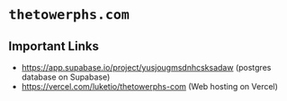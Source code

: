 # `thetowerphs.com`

## Important Links
- https://app.supabase.io/project/yusjougmsdnhcsksadaw (postgres database on Supabase)
- https://vercel.com/luketio/thetowerphs-com (Web hosting on Vercel)
